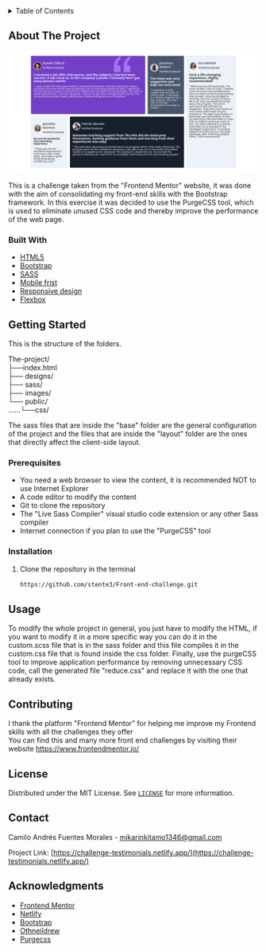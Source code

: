 <details>
  <summary>Table of Contents</summary>
  <ol>
    <li>
      <a href="#about-the-project">About The Project</a>
      <ul>
        <li><a href="#built-with">Built With</a></li>
      </ul>
    </li>
    <li>
      <a href="#getting-started">Getting Started</a>
      <ul>
        <li><a href="#prerequisites">Prerequisites</a></li>
        <li><a href="#installation">Installation</a></li>
      </ul>
    </li>
    <li><a href="#usage">Usage</a></li>
    <li><a href="#contributing">Contributing</a></li>
    <li><a href="#license">License</a></li>
    <li><a href="#contact">Contact</a></li>
    <li><a href="#acknowledgments">Acknowledgments</a></li>
  </ol>
</details>


## About The Project

![alt text](https://github.com/stente3/Front-end-challenge/blob/main/designs/main.png)

This is a challenge taken from the "Frontend Mentor" website, it was done with the aim of consolidating my front-end skills with the Bootstrap framework.
In this exercise it was decided to use the PurgeCSS tool, which is used to eliminate unused CSS code and thereby improve the performance of the web page.
### Built With

* [HTML5](https://developer.mozilla.org/en/docs/Web/HTML)
* [Bootstrap](https://getbootstrap.com/)
* [SASS](https://sass-lang.com/documentation)
* [Mobile frist](https://developer.mozilla.org/en-US/docs/Web/Progressive_web_apps/Responsive/Mobile_first)
* [Responsive design](https://developer.mozilla.org/en-US/docs/Learn/CSS/CSS_layout/Responsive_Design)
* [Flexbox](https://developer.mozilla.org/en-US/docs/Learn/CSS/CSS_layout/Flexbox)


## Getting Started
This is the structure of the folders.

The-project/ <br>
├──index.html <br>
├── designs/ <br>
├── sass/ <br>
├── images/ <br>
└── public/ <br>
......└──css/ <br>

The sass files that are inside the "base" folder are the general configuration of the project and the files that are inside the "layout" folder are the ones that directly affect the client-side layout.

### Prerequisites

* You need a web browser to view the content, it is recommended NOT to use Internet Explorer
* A code editor to modify the content
* Git to clone the repository
* The "Live Sass Compiler" visual studio code extension or any other Sass compiler
* Internet connection if you plan to use the "PurgeCSS" tool

### Installation
1. Clone the repository in the terminal 
   ```sh
   https://github.com/stente3/Front-end-challenge.git
   ```

## Usage
To modify the whole project in general, you just have to modify the HTML, if you want to modify it in a more specific way you can do it in the custom.scss file that is in the sass folder and this file compiles it in the custom.css file that is found inside the css folder.
Finally, use the purgeCSS tool to improve application performance by removing unnecessary CSS code, call the generated file "reduce.css" and replace it with the one that already exists.

## Contributing

I thank the platform "Frontend Mentor" for helping me improve my Frontend skills with all the challenges they offer <br>
You can find this and many more front end challenges by visiting their website https://www.frontendmentor.io/


## License

Distributed under the MIT License. See [`LICENSE`](https://github.com/stente3/Front-end-challenge/blob/main/LICENSE) for more information.


## Contact

Camilo Andrés Fuentes Morales - mikarinkitamo1346@gmail.com

Project Link: [https://challenge-testimonials.netlify.app/](https://challenge-testimonials.netlify.app/)


## Acknowledgments

* [Frontend Mentor](https://www.frontendmentor.io/)
* [Netlify](https://www.netlify.com/)
* [Bootstrap](https://getbootstrap.com/)
* [Othneildrew](https://github.com/othneildrew/Best-README-Template)
* [Purgecss](https://purgecss.com/)
